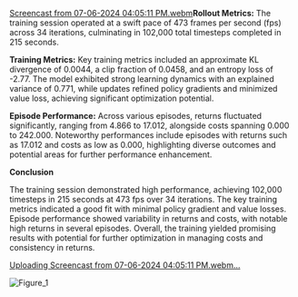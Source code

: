 [Screencast from 07-06-2024 04:05:11 PM.webm](https://github.com/Naveed776/Safe_expolration_RL_SafetyGym/assets/91262613/b865f1fc-0310-4a49-9f09-2211d7fc470b)**Rollout Metrics:**
The training session operated at a swift pace of 473 frames per second (fps) across 34 iterations, culminating in 102,000 total timesteps completed in 215 seconds.

**Training Metrics:**
Key training metrics included an approximate KL divergence of 0.0044, a clip fraction of 0.0458, and an entropy loss of -2.77. The model exhibited strong learning dynamics with an explained variance of 0.771, while updates refined policy gradients and minimized value loss, achieving significant optimization potential.

**Episode Performance:**
Across various episodes, returns fluctuated significantly, ranging from 4.866 to 17.012, alongside costs spanning 0.000 to 242.000. Noteworthy performances include episodes with returns such as 17.012 and costs as low as 0.000, highlighting diverse outcomes and potential areas for further performance enhancement.

**Conclusion**

The training session demonstrated high performance, achieving 102,000 timesteps in 215 seconds at 473 fps over 34 iterations. The key training metrics indicated a good fit with minimal policy gradient and value losses. Episode performance showed variability in returns and costs, with notable high returns in several episodes. Overall, the training yielded promising results with potential for further optimization in managing costs and consistency in returns.


[Uploading Screencast from 07-06-2024 04:05:11 PM.webm…]()


![Figure_1](https://github.com/Naveed776/Safe_expolration_RL_SafetyGym/assets/91262613/bca74279-307c-448b-b8aa-afb0ca82bfda)


